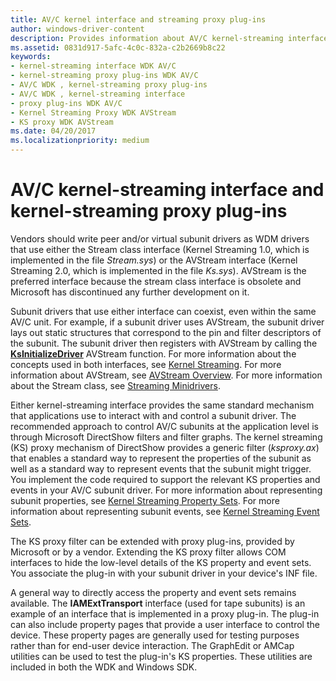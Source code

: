 ```yaml
---
title: AV/C kernel interface and streaming proxy plug-ins
author: windows-driver-content
description: Provides information about AV/C kernel-streaming interface and kernel-streaming proxy plug-ins
ms.assetid: 0831d917-5afc-4c0c-832a-c2b2669b8c22
keywords:
- kernel-streaming interface WDK AV/C
- kernel-streaming proxy plug-ins WDK AV/C
- AV/C WDK , kernel-streaming proxy plug-ins
- AV/C WDK , kernel-streaming interface
- proxy plug-ins WDK AV/C
- Kernel Streaming Proxy WDK AVStream
- KS proxy WDK AVStream
ms.date: 04/20/2017
ms.localizationpriority: medium
---
```


# AV/C kernel-streaming interface and kernel-streaming proxy plug-ins



Vendors should write peer and/or virtual subunit drivers as WDM drivers that use either the Stream class interface (Kernel Streaming 1.0, which is implemented in the file *Stream.sys*) or the AVStream interface (Kernel Streaming 2.0, which is implemented in the file *Ks.sys*). AVStream is the preferred interface because the stream class interface is obsolete and Microsoft has discontinued any further development on it.

Subunit drivers that use either interface can coexist, even within the same AV/C unit. For example, if a subunit driver uses AVStream, the subunit driver lays out static structures that correspond to the pin and filter descriptors of the subunit. The subunit driver then registers with AVStream by calling the [**KsInitializeDriver**](https://msdn.microsoft.com/library/windows/hardware/ff562683) AVStream function. For more information about the concepts used in both interfaces, see [Kernel Streaming](kernel-streaming.md). For more information about AVStream, see [AVStream Overview](avstream-overview.md). For more information about the Stream class, see [Streaming Minidrivers](https://msdn.microsoft.com/library/windows/hardware/ff568275).

Either kernel-streaming interface provides the same standard mechanism that applications use to interact with and control a subunit driver. The recommended approach to control AV/C subunits at the application level is through Microsoft DirectShow filters and filter graphs. The kernel streaming (KS) proxy mechanism of DirectShow provides a generic filter (*ksproxy.ax*) that enables a standard way to represent the properties of the subunit as well as a standard way to represent events that the subunit might trigger. You implement the code required to support the relevant KS properties and events in your AV/C subunit driver. For more information about representing subunit properties, see [Kernel Streaming Property Sets](https://msdn.microsoft.com/library/windows/hardware/ff554246). For more information about representing subunit events, see [Kernel Streaming Event Sets](https://msdn.microsoft.com/library/windows/hardware/ff560847).

The KS proxy filter can be extended with proxy plug-ins, provided by Microsoft or by a vendor. Extending the KS proxy filter allows COM interfaces to hide the low-level details of the KS property and event sets. You associate the plug-in with your subunit driver in your device's INF file.

A general way to directly access the property and event sets remains available. The **IAMExtTransport** interface (used for tape subunits) is an example of an interface that is implemented in a proxy plug-in. The plug-in can also include property pages that provide a user interface to control the device. These property pages are generally used for testing purposes rather than for end-user device interaction. The GraphEdit or AMCap utilities can be used to test the plug-in's KS properties. These utilities are included in both the WDK and Windows SDK.

 





